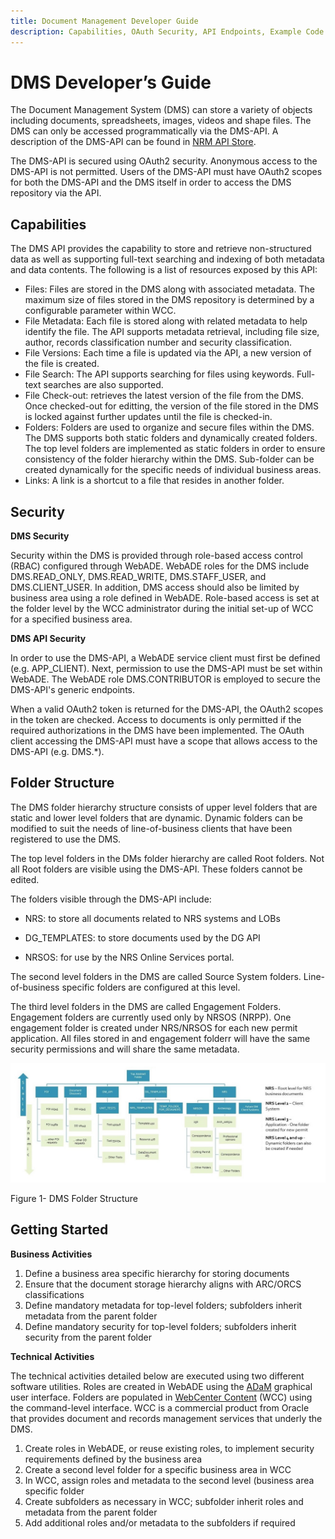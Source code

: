 ```yaml
---
title: Document Management Developer Guide   
description: Capabilities, OAuth Security, API Endpoints, Example Code
---  
```


# DMS Developer’s Guide

The Document Management System (DMS) can store a variety of objects including documents, spreadsheets, images, videos and shape files. The DMS can only be accessed programmatically via the DMS-API. A description of the DMS-API can be found in [NRM API Store](https://apistore.nrs.gov.bc.ca/store/apis/info?name=dms-api&version=v1&provider=admin).

The DMS-API is secured using OAuth2 security. Anonymous access to the DMS-API is not permitted. Users of the DMS-API must have OAuth2 scopes for both the DMS-API and the DMS itself in order to access the DMS repository via the API.

## Capabilities

The DMS API provides the capability to store and retrieve non-structured data as well as supporting full-text searching and indexing of both metadata and data contents. The following is a list of resources exposed by this API:

-   Files: Files are stored in the DMS along with associated metadata.  The maximum size of files stored in the DMS repository is determined by a configurable parameter within WCC.
-   File Metadata: Each file is stored along with related metadata to help identify the file. The API supports metadata retrieval, including file size, author, records classification number and security classification.
-   File Versions: Each time a file is updated via the API, a new version of the file is created.
-   File Search: The API supports searching for files using keywords. Full-text searches are also supported.
-   File Check-out: retrieves the latest version of the file from the DMS. Once checked-out for editting, the version of the file stored in the DMS is locked against further updates until the file is checked-in.
-   Folders: Folders are used to organize and secure files within the DMS. The DMS supports both static folders and dynamically created folders. The top level folders are implemented as static folders in order to ensure consistency of the folder hierarchy within the DMS. Sub-folder can be created dynamically for the specific needs of individual business areas.
-   Links: A link is a shortcut to a file that resides in another folder.

## Security

**DMS Security**

Security within the DMS is provided through role-based access control (RBAC) configured through WebADE. WebADE roles for the DMS include DMS.READ_ONLY, DMS.READ_WRITE, DMS.STAFF_USER, and DMS.CLIENT_USER. In addition, DMS access should also be limited by business area using a role defined in WebADE. Role-based access is set at the folder level by the WCC administrator during the initial set-up of WCC for a specified business area.

**DMS API Security**

 In order to use the DMS-API, a WebADE service client must first be defined (e.g. APP_CLIENT). Next, permission to use the DMS-API must be set within WebADE. The WebADE role DMS.CONTRIBUTOR is employed to secure the DMS-API's generic endpoints. 

When a valid OAuth2 token is returned for the DMS-API, the OAuth2 scopes in the token are checked. Access to documents is only permitted if the required authorizations in the DMS have been implemented. The OAuth client accessing the DMS-API must have a scope that allows access to the DMS-API (e.g. DMS.\*).

## Folder Structure

The DMS folder hierarchy structure consists of upper level folders that are static and lower level folders that are dynamic. Dynamic folders can be modified to suit the needs of line-of-business clients that have been registered to use the DMS.

The top level folders in the DMs folder hierarchy are called Root folders.  Not all Root folders are visible using the DMS-API. These folders cannot be edited.

The folders visible through the DMS-API include:

-   NRS: to store all documents related to NRS systems and LOBs

-   DG_TEMPLATES: to store documents used by the DG API

-   NRSOS: for use by the NRS Online Services portal.

The second level folders in the DMS are called Source System folders. Line-of-business specific folders are configured at this level.

The third level folders in the DMS are called Engagement Folders. Engagement folders are currently used only by NRSOS (NRPP). One engagement folder is created under NRS/NRSOS for each new permit application. All files stored in and engagement folderr will have the same security permissions and will share the same metadata.

![DMS Folder Structure](./wcc-folder-structure.png)  

Figure 1- DMS Folder Structure

## Getting Started

**Business Activities**

1. Define a business area specific hierarchy for storing documents
2. Ensure that the document storage hierarchy aligns with ARC/ORCS classifications
3. Define mandatory metadata for top-level folders; subfolders inherit metadata from the parent folder
4. Define mandatory security for top-level folders; subfolders inherit security from the parent folder

**Technical Activities**

The technical activities detailed below are executed using two different  software utilities. Roles are created in WebADE using the [ADaM](http://www.webade.org/adamWhatIs.html) graphical user interface. Folders are populated in [WebCenter Content](https://www.oracle.com/technetwork/middleware/webcenter/content/overview/index.html) (WCC) using the command-level interface.  WCC is a commercial product from Oracle that provides document and records management services that underly the DMS.

1. Create roles in WebADE, or reuse existing roles, to implement security requirements defined by the business area
2. Create a second level folder for a specific business area in WCC
3. In WCC, assign roles and metadata to the second level (business area specific folder
4. Create subfolders as necessary in WCC; subfolder inherit roles and metadata from the parent folder
5. Add additional roles and/or metadata to the subfolders if required

